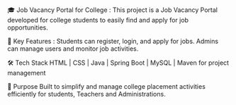 🎓 Job Vacancy Portal for College : This project is a Job Vacancy Portal developed for college students to easily find and apply for job opportunities.

🔹 Key Features :
Students can register, login, and apply for jobs.
Admins can manage users and monitor job activities.

🛠 Tech Stack
HTML | CSS | Java | Spring Boot | MySQL | Maven for project management

📌 Purpose
Built to simplify and manage college placement activities efficiently for students, Teachers and Administrations.

